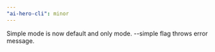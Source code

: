 ```yaml
---
"ai-hero-cli": minor
---
```


Simple mode is now default and only mode. --simple flag throws error message.
